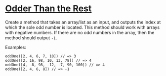 # [Odder Than the Rest](https://www.codewars.com/kata/odder-than-the-rest "https://www.codewars.com/kata/5983cba828b2f1fd55000114")

Create a method that takes an array/list as an input, and outputs the index at which the sole odd number is located. This method should work
with arrays with negative numbers. If there are no odd numbers in the array, then the method should output `-1`.

Examples:

```
oddOne([2, 4, 6, 7, 10]) // => 3
oddOne([2, 16, 98, 10, 13, 78]) // => 4
oddOne([4, -8, 98, -12, -7, 90, 100]) // => 4
oddOne([2, 4, 6, 8]) // => -1
```